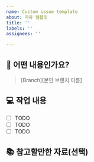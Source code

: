 ```yaml
---
name: Custom issue template
about: 자유 템플릿
title: ''
labels: ''
assignees: ''

---
```


##  🐝 어떤 내용인가요?
> [Branch][본인 브랜치 이름]


## 💻 작업 내용
- [ ] TODO
- [ ] TODO
- [ ] TODO

## 📚 참고할만한 자료(선택)
